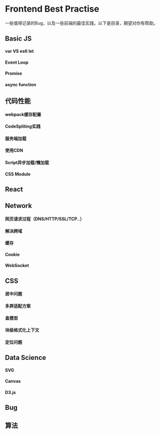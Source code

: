 # Frontend Best Practise
一些值得记录的Bug，以及一些前端的最佳实践。以下是目录，期望对你有帮助。

## Basic JS
#### var VS es6 let
#### Event Loop
#### Promise
#### async function

## 代码性能
#### webpack缓存配置
#### CodeSpliting实践
#### 服务端加载
#### 使用CDN
#### Script异步加载/懒加载
#### CSS Module

## React


## Network
#### 网页请求过程（DNS/HTTP/SSL/TCP..）
#### 解决跨域
#### 缓存
#### Cookie
#### WebSocket

## CSS
#### 居中问题
#### 多屏适配方案
#### 盒模型
#### 块级格式化上下文
#### 定位问题


## Data Science
#### SVG
#### Canvas
#### D3.js


## Bug


## 算法
